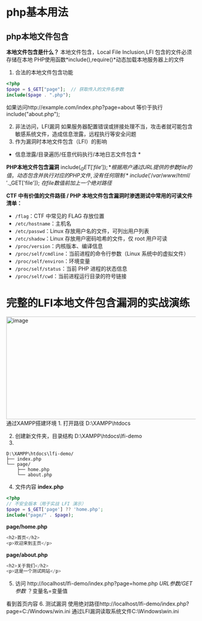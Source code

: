 # php基本用法 
## php本地文件包含 
**本地文件包含是什么？**
本地文件包含，Local File Inclusion,LFI
包含的文件必须存储在本地
PHP使用函数*include(),require()*动态加载本地服务器上的文件
1. 合法的本地文件包含功能
```php
<?php
$page = $_GET["page"];  // 获取传入的文件名参数
include($page . ".php");
```
如果访问http://example.com/index.php?page=about
等价于执行include("about.php");

2. 非法访问，LFI漏洞
如果服务器配置错误或拼接处理不当，攻击者就可能包含敏感系统文件，造成信息泄露，远程执行等安全问题
3. 作为漏洞时本地文件包含（LFI）的影响
* 信息泄露/目录遍历/任意代码执行/本地日志文件包含 *

**PHP本地文件包含漏洞**
include($_GET['file']); *根据用户通过URL提供的参数file的值，动态包含并执行对应的PHP文件,没有任何限制*
include('/var/www/html/'.$_GET['file']); *在file数值前加上一个绝对路径*


**CTF 中有价值的文件路径 / PHP 本地文件包含漏洞时渗透测试中常用的可读文件清单：**

- `/flag`：CTF 中常见的 FLAG 存放位置
- `/etc/hostname`：主机名
- `/etc/passwd`：Linux 存放用户名的文件，可列出用户列表
- `/etc/shadow`：Linux 存放用户密码哈希的文件，仅 root 用户可读
- `/proc/version`：内核版本、编译信息
- `/proc/self/cmdline`：当前进程的命令行参数（Linux 系统中的虚拟文件）
- `/proc/self/environ`：环境变量
- `/proc/self/status`：当前 PHP 进程的状态信息
- `/proc/self/cwd`：当前进程运行目录的符号链接



# 完整的LFI本地文件包含漏洞的实战演练
<img width="859" height="273" alt="image" src="https://github.com/user-attachments/assets/9440e5ab-e478-4905-9fd0-e6016c72d9c4" />
通过XAMPP搭建环境
1. 打开路径 D:\XAMPP\htdocs
   
2. 创建新文件夹，目录结构 D:\XAMPP\htdocs\lfi-demo
3.  
```plaintext
D:\XAMPP\htdocs\lfi-demo/
├── index.php
└── page/
    ├── home.php
    └── about.php
```

4. 文件内容
**index.php**
```php
<?php
// 不安全版本（用于实战 LFI 演示）
$page = $_GET['page'] ?? 'home.php';
include("page/" . $page);
```
**page/home.php**
```php
<h2>首页</h2>
<p>欢迎来到主页</p>
```
**page/about.php**
```php
<h2>关于我们</h2>
<p>这是一个测试网站</p>
```
5. 访问
http://localhost/lfi-demo/index.php?page=home.php
*URL参数/GET参数* ？变量名=变量值

看到首页内容
6. 测试漏洞
使用绝对路径http://localhost/lfi-demo/index.php?page=C:/Windows/win.ini
通过LFI漏洞读取系统文件C:\Windows\win.ini




